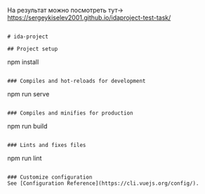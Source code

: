 
На результат можно посмотреть тут-> https://sergeykiselev2001.github.io/idaproject-test-task/
```

# ida-project

## Project setup
```
npm install
```

### Compiles and hot-reloads for development
```
npm run serve
```

### Compiles and minifies for production
```
npm run build
```

### Lints and fixes files
```
npm run lint
```

### Customize configuration
See [Configuration Reference](https://cli.vuejs.org/config/).
